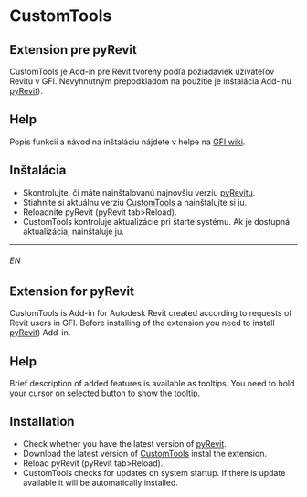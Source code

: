 # CustomTools
## Extension pre pyRevit
CustomTools je Add-in pre Revit tvorený podľa požiadaviek užívateľov Revitu v GFI. Nevyhnutným prepodkladom na použitie je inštalácia Add-inu [pyRevit](https://www.notion.so/pyRevit-bd907d6292ed4ce997c46e84b6ef67a0)). 
## Help
Popis funkcií a návod na inštaláciu nájdete v helpe na [GFI wiki](https://gfi.miraheze.org/wiki/CustomTools_(Extension_pre_pyRevit)).
## Inštalácia
* Skontrolujte, či máte nainštalovanú najnovšiu verziu [pyRevitu](https://github.com/eirannejad/pyRevit/releases).
* Stiahnite si aktuálnu verziu [CustomTools](https://bitbucket.org/davidvadkerti/customtools/downloads/?tab=tags) a nainštalujte si ju.
* Reloadnite pyRevit (pyRevit tab>Reload).
* CustomTools kontroluje aktualizácie pri štarte systému. Ak je dostupná aktualizácia, nainštaluje ju.

---
###### EN
## Extension for pyRevit
CustomTools is Add-in for Autodesk Revit created according to requests of Revit users in GFI. Before installing of the extension you need to install [pyRevit](https://www.notion.so/pyRevit-bd907d6292ed4ce997c46e84b6ef67a0)) Add-in. 
## Help
Brief description of added features is available as tooltips. You need to hold your cursor on selected button to show the tooltip.
## Installation
* Check whether you have the latest version of [pyRevit](https://github.com/eirannejad/pyRevit/releases).
* Download the latest version of [CustomTools](https://bitbucket.org/davidvadkerti/customtools/downloads/?tab=tags) instal the extension.
* Reload pyRevit (pyRevit tab>Reload).
* CustomTools checks for updates on system startup. If there is update available it will be automatically installed.